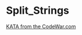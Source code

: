 # Split_Strings

[KATA from the CodeWar.com](https://www.codewars.com/kata/515de9ae9dcfc28eb6000001/train/python)
